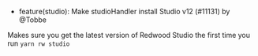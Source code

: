- feature(studio): Make studioHandler install Studio v12 (#11131) by @Tobbe

Makes sure you get the latest version of Redwood Studio the first time you run
`yarn rw studio`
